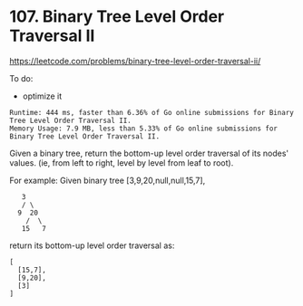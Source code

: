 # 107. Binary Tree Level Order Traversal II

https://leetcode.com/problems/binary-tree-level-order-traversal-ii/

To do:
- optimize it

```
Runtime: 444 ms, faster than 6.36% of Go online submissions for Binary Tree Level Order Traversal II.
Memory Usage: 7.9 MB, less than 5.33% of Go online submissions for Binary Tree Level Order Traversal II.
```

Given a binary tree, return the bottom-up level order traversal of its nodes' values. (ie, from left to right, level by level from leaf to root).

For example:
Given binary tree [3,9,20,null,null,15,7],

```
   3
   / \
  9  20
    /  \
   15   7
```

return its bottom-up level order traversal as:
```
[
  [15,7],
  [9,20],
  [3]
]
```